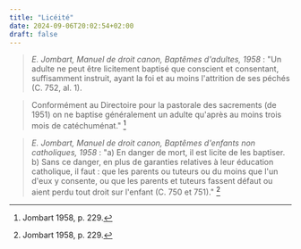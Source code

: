 ```yaml
---
title: "Licéité"
date: 2024-09-06T20:02:54+02:00
draft: false
---
```



> *E. Jombart, Manuel de droit canon, Baptêmes d'adultes, 1958* : "Un adulte ne peut être licitement baptisé que conscient et consentant, suffisamment instruit, ayant la foi et au moins l'attrition de ses péchés (C. 752, al. 1).

> Conformément au Directoire pour la pastorale des sacrements (de 1951) on ne baptise généralement un adulte qu'après au moins trois mois de catéchuménat." [^1]

[^1]: Jombart 1958, p. 229.

> *E. Jombart, Manuel de droit canon, Baptêmes d'enfants non catholiques, 1958* : "a) En danger de mort, il est licite de les baptiser. b) Sans ce danger, en plus de garanties relatives à leur éducation catholique, il faut : que les parents ou tuteurs ou du moins que l'un d'eux y consente, ou que les parents et tuteurs fassent défaut ou aient perdu tout droit sur l'enfant (C. 750 et 751)." [^2]

[^2]: Jombart 1958, p. 229.
